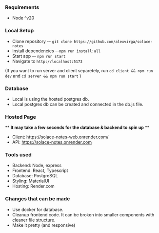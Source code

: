 ### Requirements

- Node ^v20

### Local Setup

- Clone repository
  -- `git clone https://github.com/alexvirga/solace-notes`
- Install dependencies
  --`npm run install:all`
- Start app
  -- `npm run start`
- Navigate to `http://localhost:5173`

(If you want to run server and client separetely, run `cd client && npm run dev` and `cd server && npm run start` )

### Database

- Local is using the hosted postgres db.
- Local postgres db can be created and connected in the db.js file.

### Hosted Page

\*\* **It may take a few seconds for the database & backend to spin up** \*\*

- Client: https://solace-notes-web.onrender.com/
- API: https://solace-notes.onrender.com

### Tools used

- Backend: Node, express
- Frontend: React, Typescript
- Database: PostgreSQL
- Styling: MaterialUI
- Hosting: Render.com

### Changes that can be made

- Use docker for database.
- Cleanup frontend code. It can be broken into smaller components with cleaner file structure.
- Make it pretty (and responsive)
